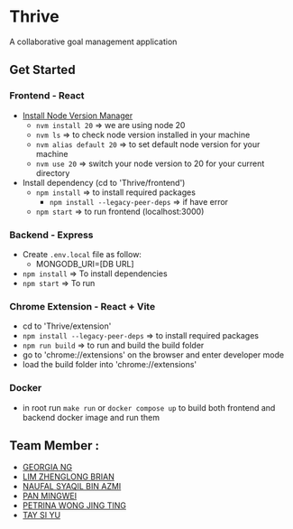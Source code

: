 # Thrive
A collaborative goal management application

## Get Started
### Frontend - React
- [Install Node Version Manager](https://www.freecodecamp.org/news/node-version-manager-nvm-install-guide/)
    - `nvm install 20` => we are using node 20 
    - `nvm ls` => to check node version installed in your machine
    - `nvm alias default 20` => to set default node version for your machine
    - `nvm use 20` => switch your node version to 20 for your current directory
- Install dependency (cd to 'Thrive/frontend')
    - `npm install` => to install required packages
        - `npm install --legacy-peer-deps` => if have error
    - `npm start` => to run frontend (localhost:3000)
### Backend - Express
- Create `.env.local` file as follow:
    - MONGODB_URI=[DB URL]
- `npm install` => To install dependencies
- `npm start` => To run
### Chrome Extension - React + Vite
- cd to 'Thrive/extension'
- `npm install --legacy-peer-deps` => to install required packages
- `npm run build` => to run and build the build folder
- go to 'chrome://extensions' on the browser and enter developer mode
- load the build folder into 'chrome://extensions'

### Docker 
- in root run `make run` or `docker compose up` to build both frontend and backend docker image and run them

## Team Member : 
- [GEORGIA NG](https://github.com/georgiaxng)
- [LIM ZHENGLONG BRIAN](https://github.com/Liseon617)
- [NAUFAL SYAQIL BIN AZMI](https://github.com/nafutofu)
- [PAN MINGWEI](https://github.com/xXxPMWxXx)
- [PETRINA WONG JING TING](https://github.com/petrinawjt)
- [TAY SI YU](https://github.com/swiifttay)

